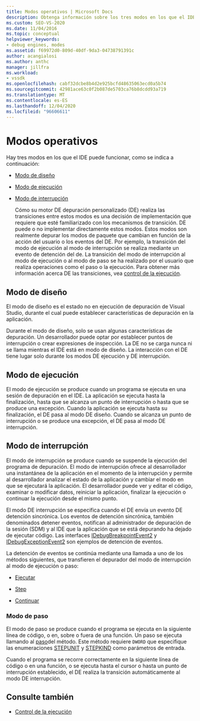 ```yaml
---
title: Modos operativos | Microsoft Docs
description: Obtenga información sobre los tres modos en los que el IDE puede operar, que son el modo de diseño, el modo de ejecución y el modo de interrupción.
ms.custom: SEO-VS-2020
ms.date: 11/04/2016
ms.topic: conceptual
helpviewer_keywords:
- debug engines, modes
ms.assetid: f69972d0-809d-40df-9da3-04738791391c
author: acangialosi
ms.author: anthc
manager: jillfra
ms.workload:
- vssdk
ms.openlocfilehash: cabf32dcbe8b4d2e925bcfd48635063ecd0a5b74
ms.sourcegitcommit: 42981ace63c0f2b087de5703ca76b8dcdd93a719
ms.translationtype: MT
ms.contentlocale: es-ES
ms.lasthandoff: 12/04/2020
ms.locfileid: "96606611"
---
```

# <a name="operational-modes"></a>Modos operativos
Hay tres modos en los que el IDE puede funcionar, como se indica a continuación:

- [Modo de diseño](#vsconoperationalmodesanchor1)

- [Modo de ejecución](#vsconoperationalmodesanchor2)

- [Modo de interrupción](#vsconoperationalmodesanchor3)

  Cómo su motor DE depuración personalizado (DE) realiza las transiciones entre estos modos es una decisión de implementación que requiere que esté familiarizado con los mecanismos de transición. DE puede o no implementar directamente estos modos. Estos modos son realmente depurar los modos de paquete que cambian en función de la acción del usuario o los eventos del DE. Por ejemplo, la transición del modo de ejecución al modo de interrupción se realiza mediante un evento de detención del de. La transición del modo de interrupción al modo de ejecución o al modo de paso se ha realizado por el usuario que realiza operaciones como el paso o la ejecución. Para obtener más información acerca DE las transiciones, vea [control de la ejecución](../../extensibility/debugger/control-of-execution.md).

## <a name="design-mode"></a><a name="vsconoperationalmodesanchor1"></a> Modo de diseño
 El modo de diseño es el estado no en ejecución de depuración de Visual Studio, durante el cual puede establecer características de depuración en la aplicación.

 Durante el modo de diseño, solo se usan algunas características de depuración. Un desarrollador puede optar por establecer puntos de interrupción o crear expresiones de inspección. La DE no se carga nunca ni se llama mientras el IDE está en modo de diseño. La interacción con el DE tiene lugar solo durante los modos DE ejecución y DE interrupción.

## <a name="run-mode"></a><a name="vsconoperationalmodesanchor2"></a> Modo de ejecución
 El modo de ejecución se produce cuando un programa se ejecuta en una sesión de depuración en el IDE. La aplicación se ejecuta hasta la finalización, hasta que se alcanza un punto de interrupción o hasta que se produce una excepción. Cuando la aplicación se ejecuta hasta su finalización, el DE pasa al modo DE diseño. Cuando se alcanza un punto de interrupción o se produce una excepción, el DE pasa al modo DE interrupción.

## <a name="break-mode"></a><a name="vsconoperationalmodesanchor3"></a> Modo de interrupción
 El modo de interrupción se produce cuando se suspende la ejecución del programa de depuración. El modo de interrupción ofrece al desarrollador una instantánea de la aplicación en el momento de la interrupción y permite al desarrollador analizar el estado de la aplicación y cambiar el modo en que se ejecutará la aplicación. El desarrollador puede ver y editar el código, examinar o modificar datos, reiniciar la aplicación, finalizar la ejecución o continuar la ejecución desde el mismo punto.

 El modo DE interrupción se especifica cuando el DE envía un evento DE detención sincrónica. Los eventos de detención sincrónica, también denominados detener eventos, notifican al administrador de depuración de la sesión (SDM) y al IDE que la aplicación que se está depurando ha dejado de ejecutar código. Las interfaces [IDebugBreakpointEvent2](../../extensibility/debugger/reference/idebugbreakpointevent2.md) y [IDebugExceptionEvent2](../../extensibility/debugger/reference/idebugexceptionevent2.md) son ejemplos de detención de eventos.

 La detención de eventos se continúa mediante una llamada a uno de los métodos siguientes, que transfieren el depurador del modo de interrupción al modo de ejecución o paso:

- [Ejecutar](../../extensibility/debugger/reference/idebugprocess3-execute.md)

- [Step](../../extensibility/debugger/reference/idebugprocess3-step.md)

- [Continuar](../../extensibility/debugger/reference/idebugprocess3-continue.md)

### <a name="step-mode"></a><a name="vsconoperationalmodesanchor4"></a> Modo de paso
 El modo de paso se produce cuando el programa se ejecuta en la siguiente línea de código, o en, sobre o fuera de una función. Un paso se ejecuta llamando al [paso](../../extensibility/debugger/reference/idebugprocess3-step.md)del método. Este método requiere `DWORD` que especifique las enumeraciones [STEPUNIT](../../extensibility/debugger/reference/stepunit.md) y [STEPKIND](../../extensibility/debugger/reference/stepkind.md) como parámetros de entrada.

 Cuando el programa se recorre correctamente en la siguiente línea de código o en una función, o se ejecuta hasta el cursor o hasta un punto de interrupción establecido, el DE realiza la transición automáticamente al modo DE interrupción.

## <a name="see-also"></a>Consulte también
- [Control de la ejecución](../../extensibility/debugger/control-of-execution.md)
